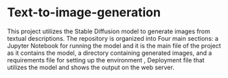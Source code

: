 # Text-to-image-generation

This project utilizes the Stable Diffusion model to generate images from textual descriptions. The repository is organized into Four main sections: a Jupyter Notebook for running the model and it is the main file of the project as it contains the model, a directory containing generated images, and a requirements file for setting up the environment , Deployment file that utilizes the model and shows the output on the web server.
